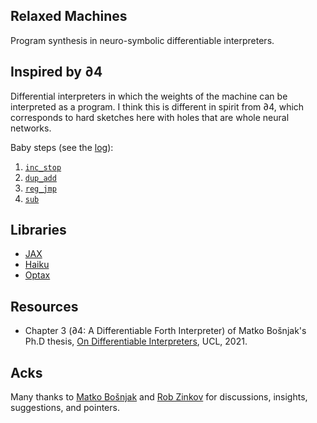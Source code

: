 Relaxed Machines
----------------

Program synthesis in neuro-symbolic differentiable interpreters.

## Inspired by ∂4

Differential interpreters in which the weights of the machine can be interpreted as a program.
I think this is different in spirit from ∂4, which corresponds to hard sketches here with holes that are whole neural networks.

Baby steps (see the [log](TODO.md#log)):

1. [`inc_stop`](inc_stop.py)
2. [`dup_add`](dup_add.py)
3. [`reg_jmp`](reg_jmp.py)
4. [`sub`](sub.py)

## Libraries
- [JAX](https://github.com/google/jax)
- [Haiku](https://github.com/deepmind/dm-haiku)
- [Optax](https://github.com/deepmind/optax)

## Resources
- Chapter 3 (∂4: A Differentiable Forth Interpreter) of Matko Bošnjak's Ph.D thesis, [On Differentiable Interpreters](https://discovery.ucl.ac.uk/id/eprint/10121772/), UCL, 2021.

## Acks

Many thanks to [Matko Bošnjak](https://matko.info/) and [Rob Zinkov](https://zinkov.com) for discussions, insights, suggestions, and pointers.
